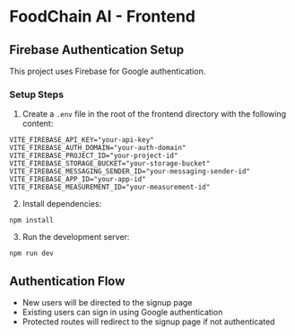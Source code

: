 # FoodChain AI - Frontend

## Firebase Authentication Setup

This project uses Firebase for Google authentication.

### Setup Steps

1. Create a `.env` file in the root of the frontend directory with the following content:

```
VITE_FIREBASE_API_KEY="your-api-key"
VITE_FIREBASE_AUTH_DOMAIN="your-auth-domain"
VITE_FIREBASE_PROJECT_ID="your-project-id"
VITE_FIREBASE_STORAGE_BUCKET="your-storage-bucket"
VITE_FIREBASE_MESSAGING_SENDER_ID="your-messaging-sender-id"
VITE_FIREBASE_APP_ID="your-app-id"
VITE_FIREBASE_MEASUREMENT_ID="your-measurement-id"
```

2. Install dependencies:

```
npm install
```

3. Run the development server:

```
npm run dev
```

## Authentication Flow

- New users will be directed to the signup page
- Existing users can sign in using Google authentication
- Protected routes will redirect to the signup page if not authenticated 